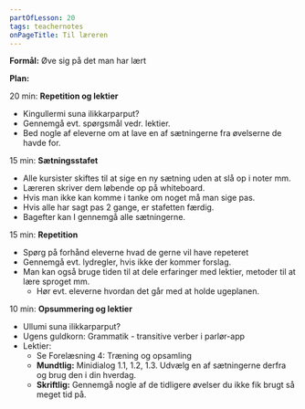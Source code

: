 ```yaml
---
partOfLesson: 20
tags: teachernotes
onPageTitle: Til læreren
---
```

**Formål:** Øve sig på det man har lært

**Plan:**

20 min: **Repetition og lektier**

- Kingullermi suna ilikkarparput?
- Gennemgå evt. spørgsmål vedr. lektier.
- Bed nogle af eleverne om at lave en af sætningerne fra øvelserne de havde for.

15 min: **Sætningsstafet**

- Alle kursister skiftes til at sige en ny sætning uden at slå op i noter mm.
- Læreren skriver dem løbende op på whiteboard.
- Hvis man ikke kan komme i tanke om noget må man sige pas.
- Hvis alle har sagt pas 2 gange, er stafetten færdig.
- Bagefter kan I gennemgå alle sætningerne.

15 min: **Repetition**

- Spørg på forhånd eleverne hvad de gerne vil have repeteret
- Gennemgå evt. lydregler, hvis ikke der kommer forslag.
- Man kan også bruge tiden til at dele erfaringer med lektier, metoder til at lære sproget mm.
    - Hør evt. eleverne hvordan det går med at holde ugeplanen.

10 min: **Opsummering og lektier**

- Ullumi suna ilikkarparput?
- Ugens guldkorn: Grammatik - transitive verber i parlør-app
- Lektier:
    - Se Forelæsning 4: Træning og opsamling
    - **Mundtlig:** Minidialog 1.1, 1.2, 1.3. Udvælg en af sætningerne derfra og brug den i din hverdag.
    - **Skriftlig:** Gennemgå nogle af de tidligere øvelser du ikke fik brugt så meget tid på.